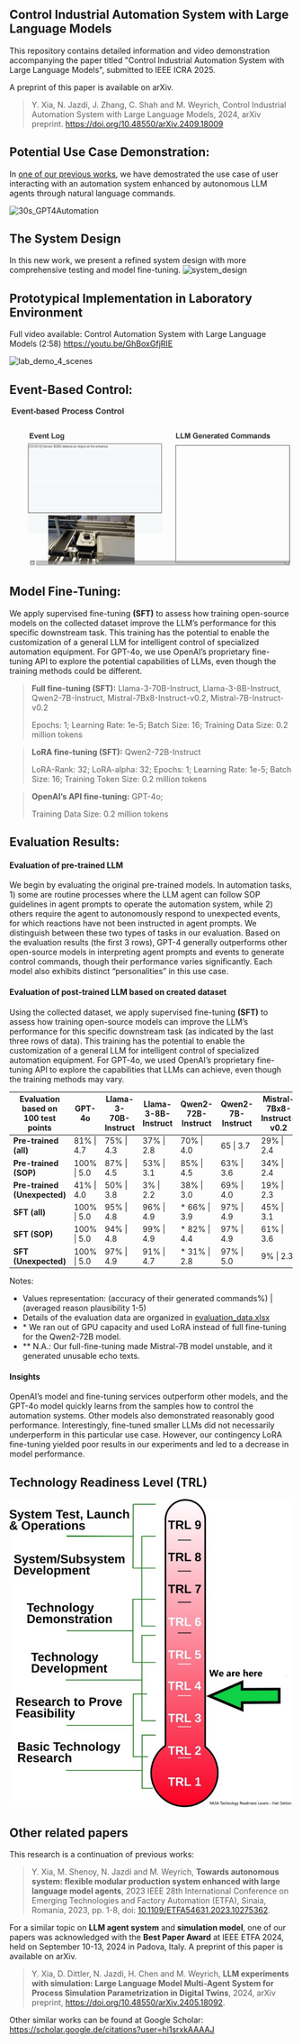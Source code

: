 ## Control Industrial Automation System with Large Language Models
This repository contains detailed information and video demonstration accompanying the paper titled "Control Industrial Automation System with Large Language Models", submitted to IEEE ICRA 2025.

A preprint of this paper is available on arXiv.
> Y. Xia, N. Jazdi, J. Zhang, C. Shah and M. Weyrich, Control Industrial Automation System with Large Language Models, 2024, arXiv preprint. https://doi.org/10.48550/arXiv.2409.18009


## Potential Use Case Demonstration:
In [one of our previous works](https://github.com/YuchenXia/GPT4IndustrialAutomation), we have demostrated the use case of user interacting with an automation system enhanced by autonomous LLM agents through natural language commands.
 
![30s_GPT4Automation](https://github.com/YuchenXia/GPT4IndustrialAutomation/assets/39265101/b4b700fa-5262-44a3-9fdd-6eb4930dae23)


## The System Design
In this new work, we present a refined system design with more comprehensive testing and model fine-tuning.
![system_design](system_design.gif)



## Prototypical Implementation in Laboratory Environment
Full video available: Control Automation System with Large Language Models (2:58) https://youtu.be/GhBoxGfjRIE

![lab_demo_4_scenes](lab_demo_4_scenes.gif)



## Event-Based Control:
![event_based_control](event_based_control.gif)


## Model Fine-Tuning:
We apply supervised fine-tuning **(SFT)** to assess how training open-source models on the collected dataset improve the LLM’s performance for this specific downstream task. This training has the potential to enable the customization of a general LLM for intelligent control of specialized automation equipment. For GPT-4o, we use OpenAI’s proprietary fine-tuning API to explore the potential capabilities of LLMs, even though the training methods could be different.

>**Full fine-tuning (SFT):** Llama-3-70B-Instruct, Llama-3-8B-Instruct, Qwen2-7B-Instruct, Mistral-7Bx8-Instruct-v0.2, Mistral-7B-Instruct-v0.2
>
> Epochs: 1; Learning Rate: 1e-5; Batch Size: 16; Training Data Size: 0.2 million tokens

>**LoRA fine-tuning (SFT):** Qwen2-72B-Instruct
>
>LoRA-Rank: 32; LoRA-alpha: 32; Epochs: 1; Learning Rate: 1e-5; Batch Size: 16; Training Token Size: 0.2 million tokens

>**OpenAI’s API fine-tuning:** GPT-4o;
>
>Training Data Size: 0.2 million tokens


## Evaluation Results:
#### Evaluation of pre-trained LLM
We begin by evaluating the original pre-trained models. In automation tasks, 1) some are routine processes where the LLM agent can follow SOP guidelines in agent prompts to operate the automation system, while 2) others require the agent to autonomously respond to unexpected events, for which reactions have not been instructed in agent prompts. We distinguish between these two types of tasks in our evaluation.
Based on the evaluation results (the first 3 rows), GPT-4 generally outperforms other open-source models in interpreting agent prompts and events to generate control commands, though their performance varies significantly. Each model also exhibits distinct “personalities” in this use case.
#### Evaluation of post-trained LLM based on created dataset
Using the collected dataset, we apply supervised fine-tuning **(SFT)** to assess how training open-source models can improve the LLM’s performance for this specific downstream task (as indicated by the last three rows of data). This training has the potential to enable the customization of a general LLM for intelligent control of specialized automation equipment. For GPT-4o, we used OpenAI’s proprietary fine-tuning API to explore the capabilities that LLMs can achieve, even though the training methods may vary.


| Evaluation based on 100 test points | GPT-4o | Llama-3-70B-Instruct | Llama-3-8B-Instruct | Qwen2-72B-Instruct | Qwen2-7B-Instruct | Mistral-7Bx8-Instruct-v0.2 | Mistral-7B-Instruct-v0.2 |
|----------------------------------------|--------|----------------------|---------------------|--------------------|-------------------|-----------------------------|--------------------------|
| **Pre-trained (all)**                  | 81% \| 4.7 | 75% \| 4.3           | 37% \| 2.8          | 70% \| 4.0         | 65 \| 3.7         | 29% \| 2.4                  | 45% \| 2.9               |
| **Pre-trained (SOP)**                  | 100% \| 5.0 | 87% \| 4.5           | 53% \| 3.1          | 85% \| 4.5         | 63% \| 3.6        | 34% \| 2.4                  | 37% \| 2.5               |
| **Pre-trained (Unexpected)**           | 41% \| 4.0 | 50% \| 3.8           | 3% \| 2.2           | 38% \| 3.0         | 69% \| 4.0        | 19% \| 2.3                  | 63% \| 3.7               |
| **SFT (all)**                          | 100% \| 5.0 | 95% \| 4.8           | 96% \| 4.9          | * 66% \| 3.9       | 97% \| 4.9        | 45% \| 3.1                  | \*\*N.A.                 |
| **SFT (SOP)**                          | 100% \| 5.0 | 94% \| 4.8           | 99% \| 4.9          | * 82% \| 4.4       | 97% \| 4.9        | 61% \| 3.6                  | \*\*N.A.                 |
| **SFT (Unexpected)**                   | 100% \| 5.0 | 97% \| 4.9           | 91% \| 4.7          | * 31% \| 2.8       | 97% \| 5.0        | 9% \| 2.3                   | \*\*N.A.                 |

Notes:
- Values representation: (accuracy of their generated commands%) \| (averaged reason plausibility 1-5)
- Details of the evaluation data are organized in [evaluation_data.xlsx](evaluation_data.xlsx) 
- \* We ran out of GPU capacity and used LoRA instead of full fine-tuning for the Qwen2-72B model.
- \*\* N.A.: Our full-fine-tuning made Mistral-7B model unstable, and it generated unusable echo texts.

#### Insights
OpenAI’s model and fine-tuning services outperform other models, and the GPT-4o model quickly learns from the samples how to control the automation systems. Other models also demonstrated reasonably good performance. Interestingly, fine-tuned smaller LLMs did not necessarily underperform in this particular use case. However, our contingency LoRA fine-tuning yielded poor results in our experiments and led to a decrease in model performance.


## Technology Readiness Level (TRL)
![nasa_trl_meter](nasa_trl_meter.jpg)

## Other related papers
This research is a continuation of previous works:
> Y. Xia, M. Shenoy, N. Jazdi and M. Weyrich, **Towards autonomous system: flexible modular production system enhanced with large language model agents**, 2023 IEEE 28th International Conference on Emerging Technologies and Factory Automation (ETFA), Sinaia, Romania, 2023, pp. 1-8, doi: [10.1109/ETFA54631.2023.10275362](https://doi.org/10.1109/ETFA54631.2023.10275362). 

For a similar topic on **LLM agent system** and **simulation model**, one of our papers was acknowledged with the **Best Paper Award** at IEEE ETFA 2024, held on September 10-13, 2024 in Padova, Italy.
A preprint of this paper is available on arXiv.
> Y. Xia, D. Dittler, N. Jazdi, H. Chen and M. Weyrich, **LLM experiments with simulation: Large Language Model Multi-Agent System for Process Simulation Parametrization in Digital Twins**, 2024, arXiv preprint, https://doi.org/10.48550/arXiv.2405.18092.

Other similar works can be found at Google Scholar: https://scholar.google.de/citations?user=hi1srxkAAAAJ
